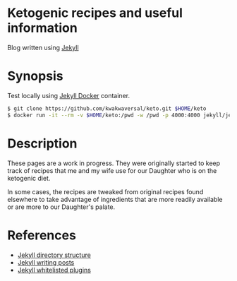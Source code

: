 # Ketogenic recipes and useful information

Blog written using [Jekyll]

# Synopsis

Test locally using [Jekyll Docker] container.

```bash
$ git clone https://github.com/kwakwaversal/keto.git $HOME/keto
$ docker run -it --rm -v $HOME/keto:/pwd -w /pwd -p 4000:4000 jekyll/jekyll jekyll serve
```

# Description

These pages are a work in progress. They were originally started to keep track
of recipes that me and my wife use for our Daughter who is on the ketogenic
diet.

In some cases, the recipes are tweaked from original recipes found elsewhere
to take advantage of ingredients that are more readily available or are more
to our Daughter's palate.

# References

* [Jekyll directory structure](https://jekyllrb.com/docs/structure/)
* [Jekyll writing posts](https://jekyllrb.com/docs/posts/)
* [Jekyll whitelisted plugins](https://help.github.com/articles/configuring-jekyll-plugins/#default-plugins)

[Jekyll]: https://jekyllrb.com/
[Jekyll Docker]: https://github.com/envygeeks/jekyll-docker/blob/master/README.md
